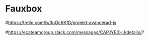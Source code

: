 # Fauxbox

#https://trello.com/b/3uOc6KfD/projekt-avancerad-js

#https://ecateamgroup.slack.com/messages/CAPJYE0HJ/details/?
